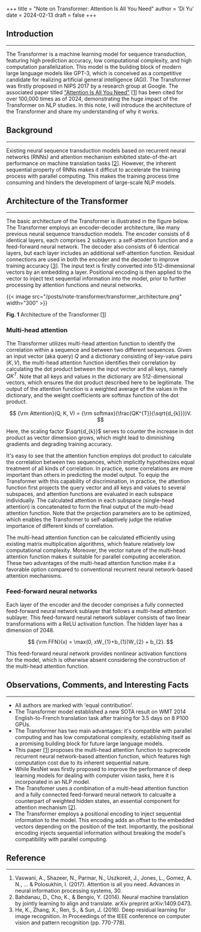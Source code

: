 +++
title = "Note on Transformer: Attention Is All You Need"
author = 'Di Yu'
date = 2024-02-13
draft = false
+++

<!-- # Note on Transformer: "Attention Is All You Need"
**Created on** 2024-2-12\
**Author** Di Yu (yudi.0211@foxmail.com) -->

## Introduction

---

The Transformer is a machine learning model for sequence transduction, featuring high prediction accuracy, low computational complexity, and high computation parallelization. This model is the building block of modern large language models like GPT-3, which is conceived as a competitive candidate for realizing artificial general intelligence (AGI). The Transformer was firstly proposed in NIPS 2017 by a research group at Google. The associated paper titled ["Attention Is All You Need"](https://proceedings.neurips.cc/paper/7181-attention-is-all) [[1](#reference)] has been cited for over 100,000 times as of 2024, demonstrating the huge impact of the Transformer on NLP studies. In this note, I will introduce the architecture of the Transformer and share my understanding of why it works.

## Background

---

Existing neural sequence transduction models based on recurrent neural networks (RNNs) and attention mechanism exhibited state-of-the-art performance on machine translation tasks [[2](#reference)]. However, the inherent sequential property of RNNs makes it difficut to accelerate the training process with parallel computing. This makes the training process time consuming and hinders the development of large-scale NLP models.

## Architecture of the Transformer

---

The basic architecture of the Transformer is illustrated in the figure below. The Transformer employs an encoder-decoder architecture, like many previous neural sequence transduction models. The encoder consists of 6 identical layers, each comprises 2 sublayers: a self-attention function and a feed-forward neural network. The decoder also consists of 6 identical layers, but each layer includes an additional self-attention function. Residual connections are used in both the encoder and the decoder to improve training accuracy [[3](#reference)]. The input text is firstly converted into 512-dimensional vectors by an embedding a layer. Positional encoding is then applied to the vector to inject text sequential information into the model, prior to further processing by attention functions and neural networks.

{{< image src="/posts/note-transformer/transformer_architecture.png" width="300" >}}

**Fig. 1** Architecture of the Transformer [[1](#reference)]

### Multi-head attention

The Transformer utilizes multi-head attention function to identify the correlation within a sequence and between two different sequences. Given an input vector (aka query) $Q$ and a dictionary consisting of key-value pairs $(K, V)$, the multi-head attention function identifies their correlation by calculating the dot product between the input vector and all keys, namely $QK^{T}$. Note that all keys and values in the dictionary are 512-dimensional vectors, which ensures the dot product described here to be legitimate. The output of the attention function is a weighted average of the values in the dictionary, and the weight coefficients are softmax function of the dot product.

$$
{\rm Attention}(Q, K, V) = {\rm softmax}(\frac{QK^{T}}{\sqrt{d_{k}}})V.
$$

Here, the scaling factor $\sqrt{d_{k}}$ serves to counter the increase in dot product as vector dimension grows, which might lead to diminishing gradients and degrading training accuracy.

It's easy to see that the attention function employs dot product to calculate the correlation between two sequences, which implicitly hypothesizes equal treatment of all kinds of correlation. In practice, some correlations are more important than others in predicting the model output. To equip the Transformer with this capability of discrimination, in practice, the attention function first projects the query vector and all keys and values to several subspaces, and attention functions are evaluated in each subspace individually. The calculated attention in each subspace (single-head attention) is concatenated to form the final output of the multi-head attention function. Note that the projection parameters are to be optimized, which enables the Transformer to self-adaptively judge the relative importance of different kinds of correlation.

The multi-head attention function can be calculated efficiently using existing matrix multiplication algorithms, which feature relatively low computational complexity. Moreover, the vector nature of the multi-head attention function makes it suitable for parallel computing acceleration. These two advantages of the multi-head attention function make it a favorable option compared to conventional recurrent neural network-based attention mechanisms.

### Feed-forward neural networks

Each layer of the encoder and the decoder comprises a fully connected feed-forward neural network sublayer that follows a multi-head attention sublayer. This feed-forward neural network sublayer consists of two linear transformations with a ReLU activation function. The hidden layer has a dimension of 2048.

$$
{\rm FFN}(x) = \max(0, xW_{1}+b_{1})W_{2} + b_{2}.
$$

This feed-forward neural network provides nonlinear activation functions for the model, which is otherwise absent considering the construction of the multi-head attention function.

## Observations, Comments, and Interesting Facts

---

- All authors are marked with 'equal contribution'.
- The Transformer model established a new SOTA result on WMT 2014 English-to-French translation task after training for 3.5 days on 8 P100 GPUs.
- The Transformer has two main advantages: it's compatible with parallel computing and has low computational complexity, establishing itself as a promising building block for future large language models.
- This paper [[1](#reference)] proposes the multi-head attention function to suprecede recurrent neural network-based attention function, which features high computation cost due to its inherent sequential nature.
- While ResNet was firstly proposed to improve the performance of deep learning models for dealing with computer vision tasks, here it is incorporated in an NLP model.
- The Transfomer uses a combination of a multi-head attention function and a fully connected feed-forward neural network to calcualte a counterpart of weighted hidden states, an essential component for attention mechanism [[2](#reference)].
- The Transformer employs a positional encoding to inject sequential information to the model. This encoding adds an offset to the embedded vectors depending on the position of the text. Importantly, the positional encoding injects sequential information without breaking the model's compatibility with parallel computing.

## Reference

---

1. Vaswani, A., Shazeer, N., Parmar, N., Uszkoreit, J., Jones, L., Gomez, A. N., ... & Polosukhin, I. (2017). Attention is all you need. Advances in neural information processing systems, 30.
2. Bahdanau, D., Cho, K., & Bengio, Y. (2014). Neural machine translation by jointly learning to align and translate. arXiv preprint arXiv:1409.0473.
3. He, K., Zhang, X., Ren, S., & Sun, J. (2016). Deep residual learning for image recognition. In Proceedings of the IEEE conference on computer vision and pattern recognition (pp. 770-778).